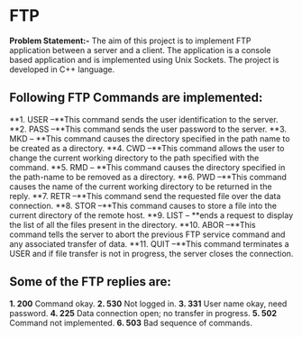 # FTP
**Problem Statement:-** The aim of this project is to implement FTP application between a server and a client. The application is a console based application and is implemented using Unix Sockets. The project is developed in C++ language.

## Following FTP Commands are implemented:
**1.	USER –**This command sends the user identification to the server.
**2.	PASS –**This command sends the user password to the server.
**3.	MKD – **This command causes the directory specified in the path name to be created as a directory.
**4.	CWD –**This command allows the user to change the current working directory to the path specified with the command.
**5.	RMD – **This command causes the directory specified in the path-name to be removed as a directory.
**6.	PWD –**This command causes the name of the current working directory to be returned in the reply.
**7.	RETR –**This command send the requested file over the data connection.
**8.	STOR –**This command causes to store a file into the current directory of the remote host.
**9.	LIST – **ends a request to display the list of all the files present in the directory.
**10.	ABOR –**This command tells the server to abort the previous FTP service command and any associated transfer of data.
**11.	QUIT –**This command terminates a USER and if file transfer is not in progress, the server closes the connection.

## Some of the FTP replies are:
**1.	200**	  Command okay.
**2.	530** 	Not logged in.
**3.	331** 	User name okay, need password.
**4.	225** 	Data connection open; no transfer in progress.
**5.	502** 	Command not implemented.
**6.	503** 	Bad sequence of commands.
